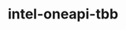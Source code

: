 ---
title: "intel-oneapi-tbb"
layout: cache
categories: [package, v0.19]
meta: {"versions": ["2021.7.1"], "compilers": ["oneapi@=2022.1.0"], "oss": ["ubuntu20.04"], "platforms": ["linux"], "targets": ["x86_64"], "stacks": ["e4s-oneapi"], "num_specs": 1, "num_specs_by_stack": {"e4s-oneapi": 1}}
spec_details: [{"hash": "fye3mjlhlxxr3i2jtcfj5qtz4yif44m4", "compiler": "oneapi@=2022.1.0", "versions": ["2021.7.1"], "os": "ubuntu20.04", "platform": "linux", "target": "x86_64", "variants": ["build_system=generic"], "stacks": ["e4s-oneapi"], "size": "-", "tarball": "https://binaries.spack.io/releases/v0.19/build_cache/linux-ubuntu20.04-x86_64/oneapi-2022.1.0/intel-oneapi-tbb-2021.7.1/linux-ubuntu20.04-x86_64-oneapi-2022.1.0-intel-oneapi-tbb-2021.7.1-fye3mjlhlxxr3i2jtcfj5qtz4yif44m4.spack"}]
---